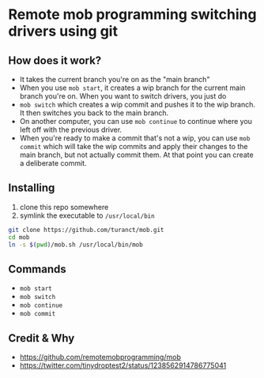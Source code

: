 # Remote mob programming switching drivers using git

## How does it work?

- It takes the current branch you're on as the "main branch"
- When you use `mob start`, it creates a wip branch for the current
  main branch you're on. When you want to switch drivers, you just do
- `mob switch` which creates a wip commit and pushes it to the wip
  branch. It then switches you back to the main branch.
- On another computer, you can use `mob continue` to continue where you
  left off with the previous driver.
- When you're ready to make a commit that's not a wip, you can use
  `mob commit` which will take the wip commits and apply their changes
  to the main branch, but not actually commit them. At that point you
  can create a deliberate commit.


## Installing

1. clone this repo somewhere
1. symlink the executable to `/usr/local/bin`

```sh
git clone https://github.com/turanct/mob.git
cd mob
ln -s $(pwd)/mob.sh /usr/local/bin/mob
```


## Commands

- `mob start`
- `mob switch`
- `mob continue`
- `mob commit`


## Credit & Why

- https://github.com/remotemobprogramming/mob
- https://twitter.com/tinydroptest2/status/1238562914786775041

